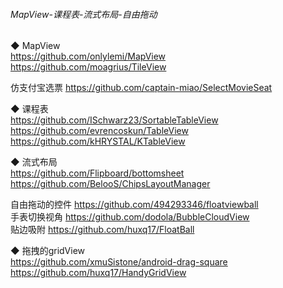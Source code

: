 ###### MapView-课程表-流式布局-自由拖动

◆ MapView  
https://github.com/onlylemi/MapView  
https://github.com/moagrius/TileView  

仿支付宝选票    https://github.com/captain-miao/SelectMovieSeat  
    

◆ 课程表    
https://github.com/ISchwarz23/SortableTableView  
https://github.com/evrencoskun/TableView  
https://github.com/kHRYSTAL/KTableView  

◆ 流式布局  
https://github.com/Flipboard/bottomsheet  
https://github.com/BelooS/ChipsLayoutManager  

自由拖动的控件 https://github.com/494293346/floatviewball  
手表切换视角  https://github.com/dodola/BubbleCloudView  
贴边吸附  https://github.com/huxq17/FloatBall  

◆ 拖拽的gridView  
https://github.com/xmuSistone/android-drag-square    
https://github.com/huxq17/HandyGridView  
